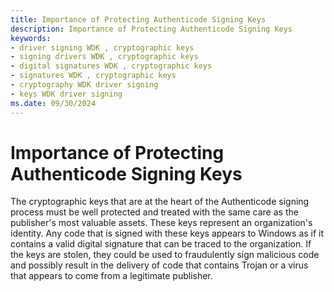 ```yaml
---
title: Importance of Protecting Authenticode Signing Keys
description: Importance of Protecting Authenticode Signing Keys
keywords:
- driver signing WDK , cryptographic keys
- signing drivers WDK , cryptographic keys
- digital signatures WDK , cryptographic keys
- signatures WDK , cryptographic keys
- cryptography WDK driver signing
- keys WDK driver signing
ms.date: 09/30/2024
---
```


# Importance of Protecting Authenticode Signing Keys


The cryptographic keys that are at the heart of the Authenticode signing process must be well protected and treated with the same care as the publisher's most valuable assets. These keys represent an organization's identity. Any code that is signed with these keys appears to Windows as if it contains a valid digital signature that can be traced to the organization. If the keys are stolen, they could be used to fraudulently sign malicious code and possibly result in the delivery of code that contains Trojan or a virus that appears to come from a legitimate publisher.


 

 





